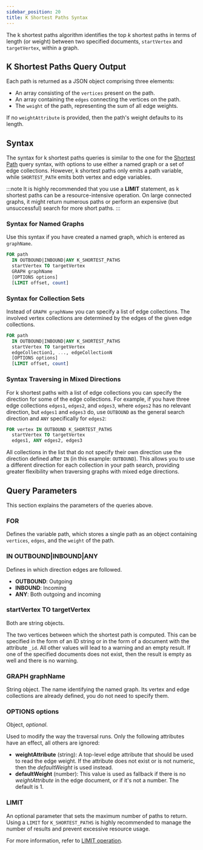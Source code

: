 ```yaml
---
sidebar_position: 20
title: K Shortest Paths Syntax
---
```


The k shortest paths algorithm identifies the top _k_ shortest paths in terms of length (or weight) between two specified documents, `startVertex` and `targetVertex`, within a graph.

## K Shortest Paths Query Output

Each path is returned as a JSON object comprising three elements:

- An array consisting of the `vertices` present on the path.
- An array containing the `edges` connecting the vertices on the path.
- The `weight` of the path, representing the sum of all edge weights.

If no `weightAttribute` is provided, then the path's weight defaults to its length.

## Syntax

The syntax for k shortest paths queries is similar to the one for the [Shortest Path](shortest-path) query syntax, with options to use either a named graph or a set of edge collections. However, k shortest paths only emits a path variable, while `SHORTEST_PATH` emits both vertex and edge variables.

:::note
It is highly recommended that you use a **LIMIT** statement, as k shortest paths can be a resource-intensive operation. On large connected graphs, it might return numerous paths or perform an expensive (but unsuccessful) search for more short paths.
:::

### Syntax for Named Graphs

Use this syntax if you have created a named graph, which is entered as `graphName`.

```sql
FOR path
  IN OUTBOUND|INBOUND|ANY K_SHORTEST_PATHS
  startVertex TO targetVertex
  GRAPH graphName
  [OPTIONS options]
  [LIMIT offset, count]
```

### Syntax for Collection Sets

Instead of `GRAPH graphName` you can specify a list of edge collections. The involved vertex collections are determined by the edges of the given edge collections.

```sql
FOR path
  IN OUTBOUND|INBOUND|ANY K_SHORTEST_PATHS
  startVertex TO targetVertex
  edgeCollection1, ..., edgeCollectionN
  [OPTIONS options]
  [LIMIT offset, count]
```

### Syntax Traversing in Mixed Directions

For k shortest paths with a list of edge collections you can specify the direction for some of the edge collections. For example, if you have three edge collections `edges1`, `edges2`, and `edges3`, where `edges2` has no relevant direction, but `edges1` and `edges3` do, use `OUTBOUND` as the general search direction and `ANY` specifically for `edges2`:

```sql
FOR vertex IN OUTBOUND K_SHORTEST_PATHS
  startVertex TO targetVertex
  edges1, ANY edges2, edges3
```

All collections in the list that do not specify their own direction use the direction defined after `IN` (in this example: `OUTBOUND`). This allows you to use a different direction for each collection in your path search, providing greater flexibility when traversing graphs with mixed edge directions.

## Query Parameters

This section explains the parameters of the queries above.

### FOR

Defines the variable path, which stores a single path as an object containing `vertices`, `edges`, and the `weight` of the path.

### IN OUTBOUND|INBOUND|ANY

Defines in which direction edges are followed.

- **OUTBOUND**: Outgoing
- **INBOUND**: Incoming
- **ANY**: Both outgoing and incoming

### startVertex TO targetVertex

Both are string objects.

The two vertices between which the shortest path is computed. This can be specified in the form of an ID string or in the form of a document with the attribute `_id`. All other values will lead to a warning and an empty result. If one of the specified documents does not exist, then the result is empty as well and there is no warning.

### GRAPH graphName

String object. The name identifying the named graph. Its vertex and edge collections are already defined, you do not need to specify them.

### OPTIONS options

Object, _optional_.

Used to modify the way the traversal runs. Only the following attributes have an effect, all others are ignored:

- **weightAttribute** (string): A top-level edge attribute that should be used to read the edge weight. If the attribute does not exist or is not numeric, then the _defaultWeight_ is used instead.
- **defaultWeight** (number): This value is used as fallback if there is no _weightAttribute_ in the edge document, or if it's not a number. The default is 1.

### LIMIT

An optional parameter that sets the maximum number of paths to return. Using a `LIMIT` for `K_SHORTEST_PATHS` is highly recommended to manage the number of results and prevent excessive resource usage.

For more information, refer to [LIMIT operation](../../../queries/c8ql/operations/limit).

